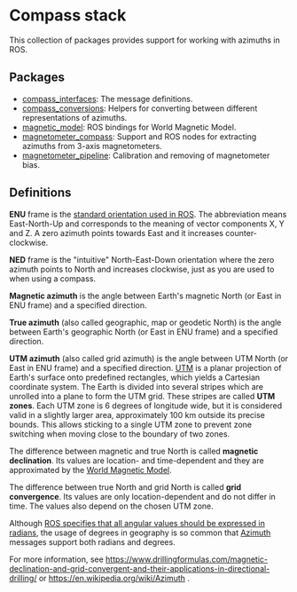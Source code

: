 <!-- SPDX-License-Identifier: BSD-3-Clause -->
<!-- SPDX-FileCopyrightText: Czech Technical University in Prague -->

# Compass stack

This collection of packages provides support for working with azimuths in ROS.

## Packages

- [compass_interfaces](compass_interfaces): The message definitions.
- [compass_conversions](compass_conversions): Helpers for converting between different representations of azimuths.
- [magnetic_model](magnetic_model): ROS bindings for World Magnetic Model.
- [magnetometer_compass](magnetometer_compass): Support and ROS nodes for extracting azimuths from 3-axis magnetometers.
- [magnetometer_pipeline](magnetometer_pipeline): Calibration and removing of magnetometer bias.

## Definitions

**ENU** frame is the [standard orientation used in ROS](https://www.ros.org/reps/rep-0103.html). The abbreviation means
East-North-Up and corresponds to the meaning of vector components X, Y and Z. A zero azimuth points towards East and it
increases counter-clockwise.

**NED** frame is the "intuitive" North-East-Down orientation where the zero azimuth points to North and increases
clockwise, just as you are used to when using a compass.

**Magnetic azimuth** is the angle between Earth's magnetic North (or East in ENU frame) and a specified direction.

**True azimuth** (also called geographic, map or geodetic North) is the angle between Earth's geographic North (or East
in ENU frame) and a specified direction.

**UTM azimuth** (also called grid azimuth) is the angle between UTM North (or East in ENU frame) and a specified
direction. [UTM](https://en.wikipedia.org/wiki/Universal_Transverse_Mercator_coordinate_system) is a planar projection
of Earth's surface onto predefined rectangles, which yields a Cartesian coordinate system. The Earth is divided into
several stripes which are unrolled into a plane to form the UTM grid. These stripes are called **UTM zones**. Each UTM
zone is 6 degrees of longitude wide, but it is considered valid in a slightly larger area, approximately 100 km
outside its precise bounds. This allows sticking to a single UTM zone to prevent zone switching when moving close to
the boundary of two zones.

The difference between magnetic and true North is called **magnetic declination**. Its values are location- and
time-dependent and they are approximated by the
[World Magnetic Model](https://www.ncei.noaa.gov/products/world-magnetic-model).

The difference between true North and grid North is called **grid convergence**. Its values are only location-dependent
and do not differ in time. The values also depend on the chosen UTM zone.

Although [ROS specifies that all angular values should be expressed in radians](https://www.ros.org/reps/rep-0103.html),
the usage of degrees in geography is so common that
[Azimuth](https://docs.ros.org/en/api/compass_interfaces/html/msg/Azimuth.html) messages support both radians and degrees.

For more information, see https://www.drillingformulas.com/magnetic-declination-and-grid-convergent-and-their-applications-in-directional-drilling/
or https://en.wikipedia.org/wiki/Azimuth .
